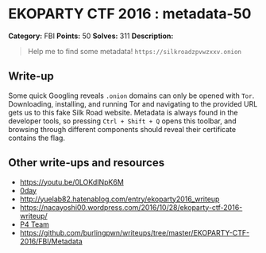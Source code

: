 # EKOPARTY CTF 2016 : metadata-50

**Category:** FBI
**Points:** 50
**Solves:** 311
**Description:**

> Help me to find some metadata!
> `https://silkroadzpvwzxxv.onion`

## Write-up

Some quick Googling reveals `.onion` domains can only be opened with `Tor`. Downloading, installing, and running Tor and navigating to the provided URL gets us to this fake Silk Road website. Metadata is always found in the developer tools, so pressing `Ctrl + Shift + Q` opens this toolbar, and browsing through different components should reveal their certificate contains the flag.

## Other write-ups and resources

* https://youtu.be/0LOKdINpK6M
* [0day](https://0day.work/ekoparty-ctf-2016-writeups/)
* http://yuelab82.hatenablog.com/entry/ekoparty2016_writeup
* https://nacayoshi00.wordpress.com/2016/10/28/ekoparty-ctf-2016-writeup/
* [P4 Team](https://github.com/p4-team/ctf/blob/master/2016-10-26-ekoparty/fbi_50/README.md)
* https://github.com/burlingpwn/writeups/tree/master/EKOPARTY-CTF-2016/FBI/Metadata

